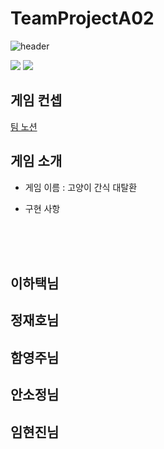 # TeamProjectA02
![header](https://capsule-render.vercel.app/api?type=wave&color=auto&height=300&section=header&text=IndiviualProject1012%20&fontSize=90)

 <img src="https://img.shields.io/badge/Unity-000000?style=flat-square&logo=unity&logoColor=white"/> <img src="https://img.shields.io/badge/C sharp-512BD4?style=flat-square&logo=csharp&logoColor=white"/>

## 게임 컨셉

[팀 노션](https://www.notion.so/02-55ee06ccbc1148429fee53db9ece7bc8)

## 게임 소개

- 게임 이름 : 고양이 간식 대탈환

- 구현 사항
 
<br>
<br>
<br>

## 이하택님

## 정재호님

## 함영주님

## 안소정님

## 임현진님


